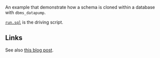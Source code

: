 An example that demonstrate how a schema is cloned within a database with `dbms_datapump`.

[`run.sql`](https://github.com/ReneNyffenegger/oracle-patterns/blob/master/Installed/dbms/datapump/clone_schema/run.sql) is the driving script.

## Links

See also [this blog post](http://renenyffenegger.blogspot.ch/2015/02/cloning-oracle-schema-with-dbmsdatapump.html).
